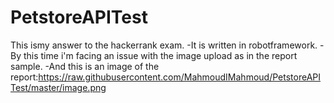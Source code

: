 # PetstoreAPITest
This ismy answer to the hackerrank exam.
-It is written in robotframework.
-By this time i'm facing an issue with the image upload as in the report sample.
-And this is an image of the report:https://raw.githubusercontent.com/MahmoudIMahmoud/PetstoreAPITest/master/image.png
